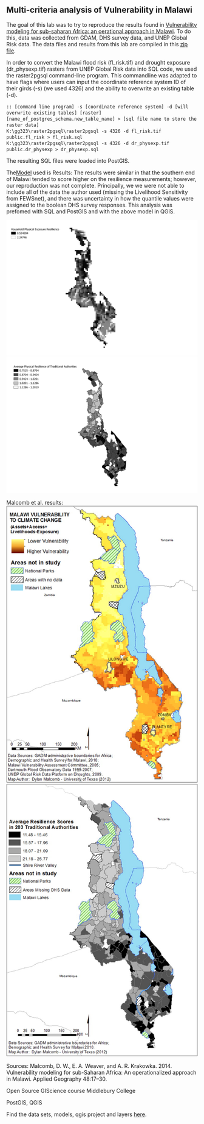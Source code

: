 ## Multi-criteria analysis of Vulnerability in Malawi

The goal of this lab was to try to reproduce the results found in [Vulnerability modeling for sub-saharan Africa: an oerational approach in Malawi](https://www.sciencedirect.com/science/article/pii/S0143622814000058).
To do this, data was collected from GDAM, DHS survey data, and UNEP Global Risk data. The data files and results from this lab are compiled in this [zip file](L78_data.zip). 

In order to convert the Malawi flood risk (fl_risk.tif) and drought exposure (dr_physexp.tif) rasters from UNEP Global Risk data into SQL code, we used the raster2pgsql command-line program. This commandline was adapted to have flags where users can input the coordinate reference system ID of their girds (-s) (we used 4326) and the ability to overwrite an existing table (-d).
```
:: [command line program] -s [coordinate reference system] -d [will overwrite existing tables] [raster] [name_of_postgres_schema.new_table_name] > [sql file name to store the raster data]
K:\gg323\raster2pgsql\raster2pgsql -s 4326 -d fl_risk.tif public.fl_risk > fl_risk.sql
K:\gg323\raster2pgsql\raster2pgsql -s 4326 -d dr_physexp.tif public.dr_physexp > dr_physexp.sql
```
The resulting SQL files were loaded into PostGIS.

The[Model](malawi_lab.model3) used is
Results:
The results were similar in that the southern end of Malawi tended to score higher on the resilience measurements; however, our reproduction was not complete. Principally, we we were not able to include all of the data the author used (missing the Livelihood Sensitivity from FEWSnet), and there was uncertainty in how the quantile values were assigned to the boolean DHS survey responses. This analysis was prefomed with SQL and PostGIS and with the above model in QGIS.

![grid](hhresilliencegrid.png)
![TAs](TAcapacities.png)

Malcomb et al. results:
![malcomb_grid](malcomb_grid.jpg)
![malcomb_TA](malcomb_TA.jpg)

Sources:
Malcomb, D. W., E. A. Weaver, and A. R. Krakowka. 2014. Vulnerability modeling for sub-Saharan Africa: An
operationalized approach in Malawi. Applied Geography 48:17–30.

Open Source GIScience course Middlebury College

PostGIS, QGIS

Find the data sets, models, qgis project and layers [here](L78_data.zip).
